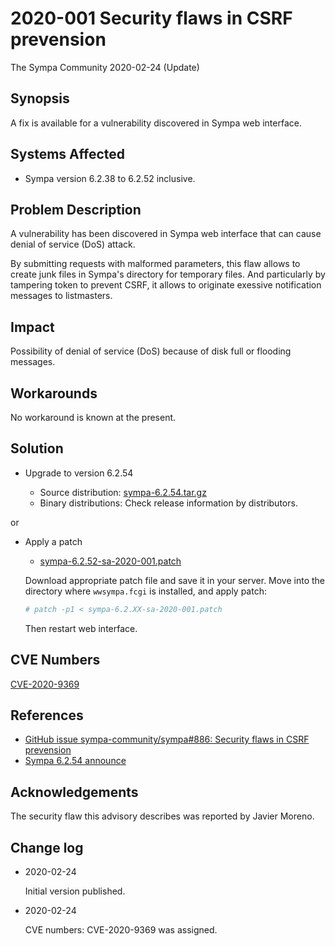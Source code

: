 2020-001 Security flaws in CSRF prevension
==========================================

The Sympa Community
2020-02-24 (Update)


Synopsis
--------

A fix is available for a vulnerability discovered in Sympa web
interface.


Systems Affected
----------------

  - Sympa version 6.2.38 to 6.2.52 inclusive.


Problem Description
-------------------

A vulnerability has been discovered in Sympa web interface that can
cause denial of service (DoS) attack.

By submitting requests with malformed parameters, this flaw allows to
create junk files in Sympa's directory for temporary files.  And
particularly by tampering token to prevent CSRF, it allows to originate
exessive notification messages to listmasters.


Impact
------

Possibility of denial of service (DoS) because of disk full or flooding
messages.


Workarounds
-----------

No workaround is known at the present.


Solution
--------

  - Upgrade to version 6.2.54

      - Source distribution: [sympa-6.2.54.tar.gz](https://github.com/sympa-community/sympa/releases/download/6.2.54/sympa-6.2.54.tar.gz)
      - Binary distributions: Check release information by
        distributors.

or

   - Apply a patch

      - [sympa-6.2.52-sa-2020-001.patch](https://github.com/sympa-community/sympa/releases/download/6.2.54/sympa-6.2.52-sa-2020-001.patch)

      Download appropriate patch file and save it in your server.  Move
      into the directory where `wwsympa.fcgi` is installed, and apply
      patch:
      ``` bash
      # patch -p1 < sympa-6.2.XX-sa-2020-001.patch
      ```
      Then restart web interface.


CVE Numbers
-----------

[CVE-2020-9369](https://nvd.nist.gov/vuln/detail/CVE-2020-9369)


References
----------

  - [GitHub issue sympa-community/sympa\#886: Security flaws in CSRF prevension](https://github.com/sympa-community/sympa/issues/886)
  - [Sympa 6.2.54 announce](https://github.com/sympa-community/sympa/releases/tag/6.2.54)


Acknowledgements
----------------

The security flaw this advisory describes was reported by Javier Moreno.


Change log
----------

  - 2020-02-24

    Initial version published.

  - 2020-02-24

    CVE numbers: CVE-2020-9369 was assigned.
